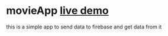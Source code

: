 # movieApp [live demo](https://react-movie-add.netlify.app/)
this is a simple app to send data to firebase and get data from it
